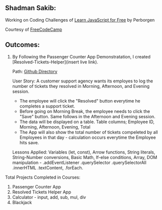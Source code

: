 ## Shadman Sakib:

Working on Coding Challenges of [Learn JavaScript for Free](https://scrimba.com/learn/learnjavascript?utm_source=scrimba&utm_medium=scrim&utm_campaign=learn_javascript_launch&utm_content=fcc) by Perborgen

Courtesy of [FreeCodeCamp](https://www.youtube.com/playlist?list=PLWKjhJtqVAbmMuZ3saqRIBimAKIMYkt0E)

## Outcomes:

1. By Following the Passenger Counter App Demonstratation, I created [Resolved-Tickets-Helper](insert live link).

   Path: [Github Directory](https://github.com/ShadmanSakib22/Perborgen_Learn_JavaScript_Course/tree/main/1.%20Build%20a%20Passenger%20Counter%20App/28.%20Similar%20Project)

   User Story:
   A customer support agency wants its employes to log the number of tickets they resolved in Morning, Afternoon, and Evening session.

   - The employee will click the "Resolved" button everytime he completes a support ticket.
   - Before going on Morning Break, the employee needs to click the "Save" button. Same follows in the Afternoon and Evening session.
   - The data will be displayed on a table. Table columns; Employee ID, Morning, Afternoon, Evening, Total
   - The App will also show the total number of tickets compeleted by all Employees in that day - calculation occurs everytime the Employee hits save.

   Lessons Applied: Variables (let, const), Arrow functions, String literals, String-Number conversions, Basic Math, If-else conditions, Array, DOM manipulation - .addEventListener .querySelector .querySelectorAll .innerHTML .textContent, .forEach.

Total Projects Completed in Courses:

1. Passenger Counter App
2. Resolved Tickets Helper App
3. Calculator - input, add, sub, mul, div
4. Blackjack
